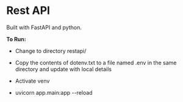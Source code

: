# Rest API

Built with FastAPI and python.

**To Run:**

* Change to directory restapi/

* Copy the contents of dotenv.txt to a file named .env in the same directory and update with local details

* Activate venv

* uvicorn app.main:app --reload  

